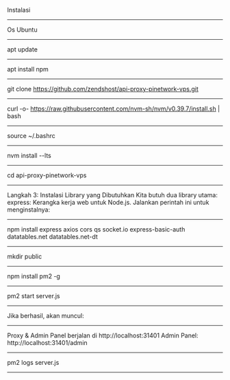Instalasi
______________________________________________
Os Ubuntu
______________________________________________
apt update
______________________________________________
apt install npm
______________________________________________
git clone https://github.com/zendshost/api-proxy-pinetwork-vps.git
______________________________________________
curl -o- https://raw.githubusercontent.com/nvm-sh/nvm/v0.39.7/install.sh | bash
______________________________________________
source ~/.bashrc
______________________________________________
nvm install --lts
______________________________________________
cd api-proxy-pinetwork-vps
______________________________________________
Langkah 3: Instalasi Library yang Dibutuhkan
Kita butuh dua library utama:
express: Kerangka kerja web untuk Node.js.
Jalankan perintah ini untuk menginstalnya:
______________________________________________
npm install express axios cors qs socket.io express-basic-auth datatables.net datatables.net-dt
______________________________________________
mkdir public
______________________________________________
npm install pm2 -g
______________________________________________
pm2 start server.js
______________________________________________
Jika berhasil, akan muncul:
______________________________________________
Proxy & Admin Panel berjalan di http://localhost:31401
Admin Panel: http://localhost:31401/admin
______________________________________________
pm2 logs server.js
______________________________________________
